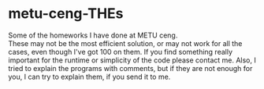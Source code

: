 # metu-ceng-THEs
Some of the homeworks I have done at METU ceng. \
These may not be the most efficient solution, or may not work for all the cases, even though I've got 100 on them. If you find something really important for the runtime or simplicity of the code please contact me. Also, I tried to explain the programs with comments, but if they are not enough for you, I can try to explain them, if you send it to me.
